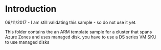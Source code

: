 
# Introduction

09/11/2017 - I am still validating this sample - so do not use it yet. 


This folder contains the an ARM template sample for a cluster that spans Azure Zones and uses managed disk. you have to use a DS series VM SKU to use managed disks
